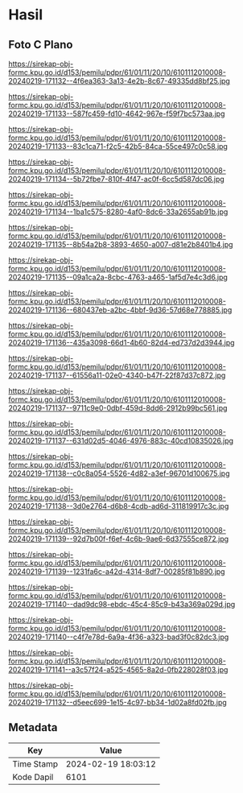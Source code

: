 # Hasil

## Foto C Plano

https://sirekap-obj-formc.kpu.go.id/d153/pemilu/pdpr/61/01/11/20/10/6101112010008-20240219-171132--4f6ea363-3a13-4e2b-8c67-49335dd8bf25.jpg

https://sirekap-obj-formc.kpu.go.id/d153/pemilu/pdpr/61/01/11/20/10/6101112010008-20240219-171133--587fc459-fd10-4642-967e-f59f7bc573aa.jpg

https://sirekap-obj-formc.kpu.go.id/d153/pemilu/pdpr/61/01/11/20/10/6101112010008-20240219-171133--83c1ca71-f2c5-42b5-84ca-55ce497c0c58.jpg

https://sirekap-obj-formc.kpu.go.id/d153/pemilu/pdpr/61/01/11/20/10/6101112010008-20240219-171134--5b72fbe7-810f-4f47-ac0f-6cc5d587dc06.jpg

https://sirekap-obj-formc.kpu.go.id/d153/pemilu/pdpr/61/01/11/20/10/6101112010008-20240219-171134--1ba1c575-8280-4af0-8dc6-33a2655ab91b.jpg

https://sirekap-obj-formc.kpu.go.id/d153/pemilu/pdpr/61/01/11/20/10/6101112010008-20240219-171135--8b54a2b8-3893-4650-a007-d81e2b8401b4.jpg

https://sirekap-obj-formc.kpu.go.id/d153/pemilu/pdpr/61/01/11/20/10/6101112010008-20240219-171135--09a1ca2a-8cbc-4763-a465-1af5d7e4c3d6.jpg

https://sirekap-obj-formc.kpu.go.id/d153/pemilu/pdpr/61/01/11/20/10/6101112010008-20240219-171136--680437eb-a2bc-4bbf-9d36-57d68e778885.jpg

https://sirekap-obj-formc.kpu.go.id/d153/pemilu/pdpr/61/01/11/20/10/6101112010008-20240219-171136--435a3098-66d1-4b60-82d4-ed737d2d3944.jpg

https://sirekap-obj-formc.kpu.go.id/d153/pemilu/pdpr/61/01/11/20/10/6101112010008-20240219-171137--61556a11-02e0-4340-b47f-22f87d37c872.jpg

https://sirekap-obj-formc.kpu.go.id/d153/pemilu/pdpr/61/01/11/20/10/6101112010008-20240219-171137--9711c9e0-0dbf-459d-8dd6-2912b99bc561.jpg

https://sirekap-obj-formc.kpu.go.id/d153/pemilu/pdpr/61/01/11/20/10/6101112010008-20240219-171137--631d02d5-4046-4976-883c-40cd10835026.jpg

https://sirekap-obj-formc.kpu.go.id/d153/pemilu/pdpr/61/01/11/20/10/6101112010008-20240219-171138--c0c8a054-5526-4d82-a3ef-96701d100675.jpg

https://sirekap-obj-formc.kpu.go.id/d153/pemilu/pdpr/61/01/11/20/10/6101112010008-20240219-171138--3d0e2764-d6b8-4cdb-ad6d-311819917c3c.jpg

https://sirekap-obj-formc.kpu.go.id/d153/pemilu/pdpr/61/01/11/20/10/6101112010008-20240219-171139--92d7b00f-f6ef-4c6b-9ae6-6d37555ce872.jpg

https://sirekap-obj-formc.kpu.go.id/d153/pemilu/pdpr/61/01/11/20/10/6101112010008-20240219-171139--1231fa6c-a42d-4314-8df7-00285f81b890.jpg

https://sirekap-obj-formc.kpu.go.id/d153/pemilu/pdpr/61/01/11/20/10/6101112010008-20240219-171140--dad9dc98-ebdc-45c4-85c9-b43a369a029d.jpg

https://sirekap-obj-formc.kpu.go.id/d153/pemilu/pdpr/61/01/11/20/10/6101112010008-20240219-171140--c4f7e78d-6a9a-4f36-a323-bad3f0c82dc3.jpg

https://sirekap-obj-formc.kpu.go.id/d153/pemilu/pdpr/61/01/11/20/10/6101112010008-20240219-171141--a3c57f24-a525-4565-8a2d-0fb228028f03.jpg

https://sirekap-obj-formc.kpu.go.id/d153/pemilu/pdpr/61/01/11/20/10/6101112010008-20240219-171132--d5eec699-1e15-4c97-bb34-1d02a8fd02fb.jpg


## Metadata

| Key        | Value               |
| ---------- | ------------------- |
| Time Stamp | 2024-02-19 18:03:12 |
| Kode Dapil | 6101                |



